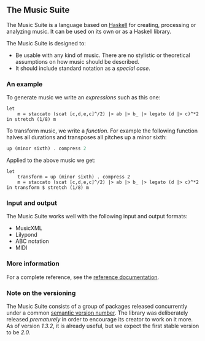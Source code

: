 

## The Music Suite

<!--
> *Please note:* The API and docs are not particularly stable at the moment. An official release note will appear in due time.
-->

The Music Suite is a language based on [Haskell][Haskell] for creating, processing or analyzing music. It can be used on its own or as a Haskell library.

The Music Suite is designed to:

* Be usable with any kind of music. There are no stylistic or theoretical assumptions on how music should be described.
* It should include standard notation as a *special case*. 



### An example

To generate music we write an *expressions* such as this one:

```music+haskell
let
    m = staccato (scat [c,d,e,c]^/2) |> ab |> b_ |> legato (d |> c)^*2
in stretch (1/8) m
```

To transform music, we write a *function*. For example the following function halves all durations and transposes all pitches up a minor sixth:

```haskell
up (minor sixth) . compress 2
```

Applied to the above music we get:

```music
let
    transform = up (minor sixth) . compress 2
    m = staccato (scat [c,d,e,c]^/2) |> ab |> b_ |> legato (d |> c)^*2
in transform $ stretch (1/8) m
```

### Input and output

The Music Suite works well with the following input and output formats:

* MusicXML
* Lilypond
* ABC notation
* MIDI

### More information

For a complete reference, see the [reference documentation](/docs/api).

### Note on the versioning

The Music Suite consists of a group of packages released concurrently under a common [semantic version number](http://semver.org/). The library was deliberately released *prematurely* in order to encourage its creator to work on it more. As of version *1.3.2*, it is already useful, but we expect the first stable version to be *2.0*.


<!--
For an introduction, see [User Guide](User-Guide).
-->

[Haskell]:      http://www.haskell.org/haskellwiki/Haskell
[Haskore]:      http://www.haskell.org/haskellwiki/Haskore
[Euterpea]:     http://haskell.cs.yale.edu/euterpea
[Diagrams]:     http://projects.haskell.org/diagrams
[Reactive]:     http://hackage.haskell.org/package/reactive

